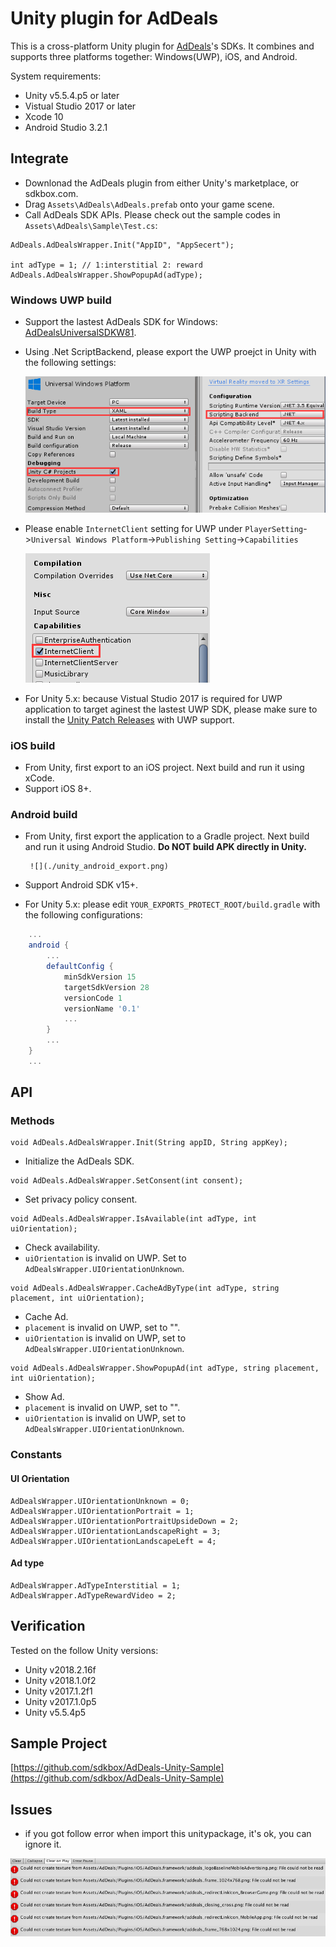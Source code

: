 # Unity plugin for AdDeals

This is a cross-platform Unity plugin for [AdDeals](https://www.addealsnetwork.com/)'s SDKs. It combines and supports three platforms together: Windows(UWP), iOS, and Android.

System requirements:

* Unity v5.5.4.p5 or later
* Vistual Studio 2017 or later
* Xcode 10
* Android Studio 3.2.1



## Integrate

* Downlonad the AdDeals plugin from either Unity's marketplace, or sdkbox.com. 
* Drag `Assets\AdDeals\AdDeals.prefab` onto your game scene.
* Call AdDeals SDK APIs. Please check out the sample codes in `Assets\AdDeals\Sample\Test.cs`: 
```
AdDeals.AdDealsWrapper.Init("AppID", "AppSecert");

int adType = 1; // 1:interstitial 2: reward
AdDeals.AdDealsWrapper.ShowPopupAd(adType);
```


### Windows UWP build

* Support the lastest AdDeals SDK for Windows:  [AdDealsUniversalSDKW81](https://www.nuget.org/packages/AdDealsUniversalSDKW81).
* Using .Net ScriptBackend, please export the UWP proejct in Unity with the following settings: 

    ![Unity UWP project config](./unity_project_config.png)

* Please enable `InternetClient` setting for UWP under `PlayerSetting`->`Universal Windows Platform`->`Publishing Setting`->`Capabilities`

    ![Unity UWP capabilities setting](./uwp_capabilities.png)

* For Unity 5.x: because Vistual Studio 2017 is required for UWP application to target aginest the lastest UWP SDK, please make sure to install the [Unity Patch Releases](https://unity3d.com/unity/qa/patch-releases) with UWP support.



### iOS build

* From Unity, first export to an iOS project. Next build and run it using xCode. 
* Support iOS 8+. 


### Android build

* From Unity, first export the application to a Gradle project. Next build and run it using Android Studio. __Do NOT build APK directly in Unity.__

       ![](./unity_android_export.png)

* Support Android SDK v15+.
* For Unity 5.x: please edit `YOUR_EXPORTS_PROTECT_ROOT/build.gradle` with the following configurations:
```gradle
    ...
    android {
        ...
        defaultConfig {
            minSdkVersion 15
            targetSdkVersion 28
            versionCode 1
            versionName '0.1'
            ...
        }
        ...
    }
    ...
```



## API

### Methods


```
void AdDeals.AdDealsWrapper.Init(String appID, String appKey);
```
* Initialize the AdDeals SDK.

```
void AdDeals.AdDealsWrapper.SetConsent(int consent);
```
* Set privacy policy consent.

```
void AdDeals.AdDealsWrapper.IsAvailable(int adType, int uiOrientation);
```
* Check availability.
* `uiOrientation` is invalid on UWP. Set to `AdDealsWrapper.UIOrientationUnknown`. 

```
void AdDeals.AdDealsWrapper.CacheAdByType(int adType, string placement, int uiOrientation);
```
* Cache Ad.
* `placement` is invalid on UWP, set to "".
* `uiOrientation` is invalid on UWP, set to `AdDealsWrapper.UIOrientationUnknown`. 

```
void AdDeals.AdDealsWrapper.ShowPopupAd(int adType, string placement, int uiOrientation);
```
* Show Ad. 
* `placement` is invalid on UWP, set to "".
* `uiOrientation` is invalid on UWP, set to `AdDealsWrapper.UIOrientationUnknown`.


### Constants

#### UI Orientation
```
AdDealsWrapper.UIOrientationUnknown = 0;
AdDealsWrapper.UIOrientationPortrait = 1;
AdDealsWrapper.UIOrientationPortraitUpsideDown = 2;
AdDealsWrapper.UIOrientationLandscapeRight = 3;
AdDealsWrapper.UIOrientationLandscapeLeft = 4;
```

#### Ad type
```
AdDealsWrapper.AdTypeInterstitial = 1;
AdDealsWrapper.AdTypeRewardVideo = 2;
```


## Verification

Tested on the follow Unity versions:

* Unity v2018.2.16f
* Unity v2018.1.0f2
* Unity v2017.1.2f1
* Unity v2017.1.0p5
* Unity v5.5.4p5


## Sample Project

[https://github.com/sdkbox/AdDeals-Unity-Sample](https://github.com/sdkbox/AdDeals-Unity-Sample)


## Issues

* if you got follow error when import this unitypackage, it's ok, you can ignore it.

![](./unity_addeals_framework_import_error.png)


